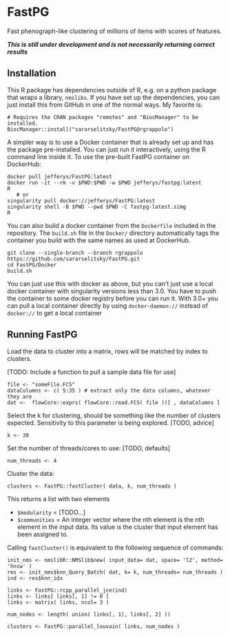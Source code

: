 
# FastPG

Fast phenograph-like clustering of millions of items with scores of features.

***This is still under development and is not necessarily returning correct results***

## Installation

This R package has dependencies outside of R, e.g. on a python package that wraps a library, `nmslibs`. If you have set up the dependencies, you can just install this from
GitHub in one of the normal ways. My favorite is:

```
# Requires the CRAN packages "remotes" and "BiocManager" to be installed.
BiocManager::install("sararselitsky/FastPG@rgrappolo")
```

A simpler way is to use a Docker container that is already set up and has the package pre-installed. You can just run it interactively, using the R command line inside it. To use the pre-built FastPG container on DockerHub:

```
docker pull jefferys/FastPG:latest
docker run -it --rm -v $PWD:$PWD -w $PWD jefferys/fastpg:latest
R
   # or
singularity pull docker://jefferys/FastPG:latest
singularity shell -B $PWD --pwd $PWD -C fastpg-latest.simg
R
```

You can also build a docker container from the `Dockerfile` included in the repository. The `build.sh` file in the `Docker/` directory automatically tags the container you build with the same names as used at DockerHub.

```
git clone --single-branch --branch rgrappolo https://github.com/sararselitsky/FastPG.git
cd FastPG/Docker
build.sh
```

You can just use this with docker as above, but you can't just use a local docker container with singularity versions less than 3.0. You have to push the container to some docker registry before you can run it. With 3.0+ you can pull a local container directly by using `docker-daemon://` instead of `docker://` to get a local container


## Running FastPG

Load the data to cluster into a matrix, rows will be matched by index to clusters.

[TODO: Include a function to pull a sample data file for use]

```
file <- "someFile.FCS"
dataColumns <- c( 5:35 ) # extract only the data columns, whatever they are
dat <-  flowCore::exprs( flowCore::read.FCS( file ))[ , dataColumns ]
```

Select the k for clustering, should be something like the number of clusters expected.
Sensitivity to this parameter is being explored. [TODO, advice]

```
k <- 30
```

Set the number of threads/cores to use: [TODO, defaults]

```
num_threads <- 4
```

Cluster the data:

```
clusters <- FastPG::fastCluster( data, k, num_threads )
```

This returns a list with two elements

* `$modularity` = [TODO...]
* `$communities` = An integer vector where the nth element is the nth element in the input data. Its value is the cluster that input element has been assigned to.

Calling `fastCluster()`  is equivalent to the following sequence of commands:

```
init_nms <- nmslibR::NMSlib$new( input_data= dat, space= 'l2', method= 'hnsw' )
res <- init_nms$knn_Query_Batch( dat, k= k, num_threads= num_threads )
ind <- res$knn_idx

links <- FastPG::rcpp_parallel_jce(ind)
links <- links[ links[, 1] != 0 ]
links <- matrix( links, ncol= 3 )

num_nodes <- length( union( links[, 1], links[, 2] ))

clusters <- FastPG::parallel_louvain( links, num_nodes )
```


